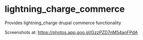 # lightning_charge_commerce
Provides lightning_charge drupal commerce functionality

Screenshots at: https://photos.app.goo.gl/GzzPZD7nM54anFPdA
